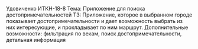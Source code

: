Удовиченко ИТКН-18-8
Тема: Приложение для поиска достопримечательностей
ТЗ: Приложение, которое в выбранном городе показывает достопримечательности и дает возможность выбрать из них интересующие, и прокладывает по ним маршрут.
Дополнительные возможности: фильтрация по векам, поиск достопримечательности, детальная информация

